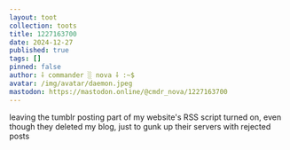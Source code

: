 ```yaml
---
layout: toot
collection: toots
title: 1227163700
date: 2024-12-27
published: true
tags: []
pinned: false
author: ⸸ commander ░ nova ⸸ :~$
avatar: /img/avatar/daemon.jpeg
mastodon: https://mastodon.online/@cmdr_nova/1227163700
---
```


leaving the tumblr posting part of my website's RSS script turned on, even though they deleted my blog, just to gunk up their servers with rejected posts
